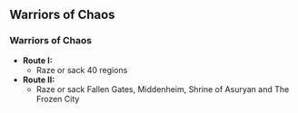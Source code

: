 ## Warriors of Chaos

### Warriors of Chaos

* **Route I:**
    * Raze or sack 40 regions
* **Route II:**
    * Raze or sack Fallen Gates, Middenheim, Shrine of Asuryan and The Frozen City
	